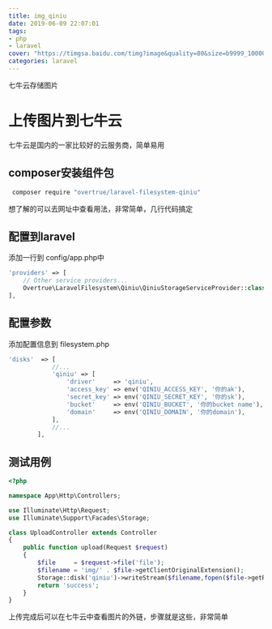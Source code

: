 ```yaml
---
title: img_qiniu
date: 2019-06-09 22:07:01
tags:
- php
- laravel
cover: "https://timgsa.baidu.com/timg?image&quality=80&size=b9999_10000&sec=1560099372723&di=da43968440ea3d7062f5b70063df4b18&imgtype=0&src=http%3A%2F%2Fwww.sinaimg.cn%2Fdy%2Fslidenews%2F21_img%2F2011_23%2F18723_385929_856708.jpg"
categories: laravel
---
```


七牛云存储图片
<!-- more -->
# 上传图片到七牛云

七牛云是国内的一家比较好的云服务商，简单易用



## composer安装组件包

```sh
 composer require "overtrue/laravel-filesystem-qiniu"
```

想了解的可以去网址中查看用法，非常简单，几行代码搞定

## 配置到laravel

添加一行到 config/app.php中

```php
'providers' => [
    // Other service providers...
    Overtrue\LaravelFilesystem\Qiniu\QiniuStorageServiceProvider::class,
],
```



## 配置参数

添加配置信息到 filesystem.php

```php
'disks'  => [
            //...
            'qiniu' => [
                'driver'     => 'qiniu',
                'access_key' => env('QINIU_ACCESS_KEY', '你的ak'),
                'secret_key' => env('QINIU_SECRET_KEY', '你的sk'),
                'bucket'     => env('QINIU_BUCKET', '你的bucket name'),
                'domain'     => env('QINIU_DOMAIN', '你的domain'),
            ],
            //...
        ],
```



## 测试用例

```php
<?php

namespace App\Http\Controllers;

use Illuminate\Http\Request;
use Illuminate\Support\Facades\Storage;

class UploadController extends Controller
{
    public function upload(Request $request)
    {
        $file     = $request->file('file');
        $filename = 'img/' . $file->getClientOriginalExtension();
        Storage::disk('qiniu')->writeStream($filename,fopen($file->getRealPath(),'r'));
		return 'success';
    }
}

```



上传完成后可以在七牛云中查看图片的外链，步骤就是这些，非常简单